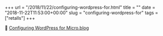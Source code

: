 +++
url = "/2018/11/22/configuring-wordpress-for.html"
title = ""
date = "2018-11-22T11:53:00+00:00"
slug = "configuring-wordpress-for"
tags = ["retalls"]
+++

&#128206; [Configuring WordPress for Micro.blog](https://www.chrisreedtech.com/configuring-wordpress-micro-blog/)

